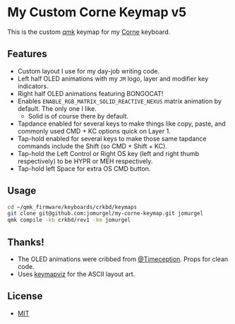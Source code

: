 # My Custom Corne Keymap v5
This is the custom [qmk](https://docs.qmk.fm/) keymap for my [Corne](https://github.com/foostan/crkbd) keyboard.

## Features
- Custom layout I use for my day-job writing code.
- Left half OLED animations with my `JM` logo, layer and modifier key indicators.
- Right half OLED animations featuring BONGOCAT!
- Enables `ENABLE_RGB_MATRIX_SOLID_REACTIVE_NEXUS` matrix animation by default. The only one I like.
  - Solid is of course there by default.
- Tapdance enabled for several keys to make things like copy, paste, and commonly used CMD + KC options quick on Layer 1.
- Tap-hold enabled for several keys to make those same tapdance commands include the Shift (so CMD + Shift + KC).
- Tap-hold the Left Control or Right OS key (left and right thumb respectively) to be HYPR or MEH respectively.
- Tap-hold left Space for extra OS CMD button.

## Usage
```bash
cd ~/qmk_firmware/keyboards/crkbd/keymaps
git clone git@github.com:jomurgel/my-corne-keymap.git jomurgel
qmk compile -kb crkbd/rev1 -km jomurgel
```

## Thanks!
- The OLED animations were cribbed from [@Timeception](https://github.com/Timception/Corne). Props for clean code.
- Uses [keymapviz](https://github.com/yskoht/keymapviz) for the ASCII layout art.

## License
- [MIT](./LICENSE)
